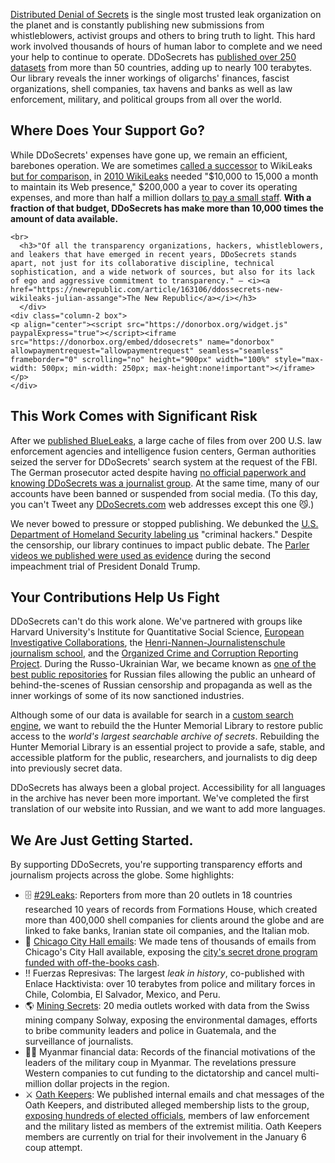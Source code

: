 

[Distributed Denial of Secrets](https://en.wikipedia.org/wiki/Distributed_Denial_of_Secrets) is the single most trusted leak organization on the planet and is constantly publishing new submissions from whistleblowers, activist groups and others to bring truth to light. This hard work involved thousands of hours of human labor to complete and we need your help to continue to operate. DDoSecrets has [published over 250 datasets](https://en.wikipedia.org/wiki/List_of_material_published_by_Distributed_Denial_of_Secrets) from more than 50 countries, adding up to nearly 100 terabytes. Our library reveals the inner workings of oligarchs' finances, fascist organizations, shell companies, tax havens and banks as well as law enforcement, military, and political groups from all over the world.

## Where Does Your Support Go?

<div class="container">
    <div class="column-1 box">While DDoSecrets' expenses have gone up, we remain an efficient, barebones operation. We are sometimes <a href="https://www.wired.com/story/ddosecrets-blueleaks-wikileaks/">called a successor</a> to WikiLeaks <a href="https://www.wired.com/2010/12/wikileaks-spending/"> but for comparison,</a> in <a href="https://www.wsj.com/articles/SB10001424052748704554104575436231926853198">2010 WikiLeaks</a> needed "$10,000 to 15,000 a month to maintain its Web presence," $200,000 a year to cover its operating expenses, and more than half a million dollars <a href="https://www.wired.com/2010/02/wikileaks-budget-woes/">to pay a small staff</a>. <b>With a fraction of that budget, DDoSecrets has make more than 10,000 times the amount of data available.</b>

    <br>
      <h3>"Of all the transparency organizations, hackers, whistleblowers, and leakers that have emerged in recent years, ­­DDoSecrets stands apart, not just for its collaborative discipline, technical sophistication, and a wide network of sources, but also for its lack of ego and aggressive commitment to transparency." — <i><a href="https://newrepublic.com/article/163106/ddossecrets-new-wikileaks-julian-assange">The New Republic</a></i></h3>
      </div>
    <div class="column-2 box">
    <p align="center"><script src="https://donorbox.org/widget.js" paypalExpress="true"></script><iframe src="https://donorbox.org/embed/ddosecrets" name="donorbox" allowpaymentrequest="allowpaymentrequest" seamless="seamless" frameborder="0" scrolling="no" height="900px" width="100%" style="max-width: 500px; min-width: 250px; max-height:none!important"></iframe></p>
    </div>
</div>

## This Work Comes with Significant Risk

After we [published BlueLeaks](https://www.wired.com/2010/02/wikileaks-budget-woes/), a large cache of files from over 200 U.S. law enforcement agencies and intelligence fusion centers, German authorities seized the server for DDoSecrets' search system at the request of the FBI. The German prosecutor acted despite having [no official paperwork and knowing DDoSecrets was a journalist group](https://www.zeit.de/digital/internet/2020-07/blueleaks-ddosecrets-whistleblower-server-beschlagnahmt). At the same time, many of our accounts have been banned or suspended from social media. (To this day, you can't Tweet any [DDoSecrets.com](https://ddosecrets.com/) web addresses except this one 😼.)

We never bowed to pressure or stopped publishing. We debunked the [U.S. Department of Homeland Security labeling us](https://twitter.com/NatSecGeek/status/1538546466242940928) "criminal hackers." Despite the censorship, our library continues to impact public debate. The [Parler videos we published were used as evidence](https://twitter.com/NatSecGeek/status/1538546466242940928) during the second impeachment trial of President Donald Trump.


## Your Contributions Help Us Fight


DDoSecrets can't do this work alone. We've partnered with groups like Harvard University's Institute for Quantitative Social Science, [European Investigative Collaborations](https://en.wikipedia.org/wiki/European_Investigative_Collaborations), the [Henri-Nannen-Journalistenschule journalism school](https://journalistenschule.de/), and the [Organized Crime and Corruption Reporting Project](https://en.wikipedia.org/wiki/Organized_Crime_and_Corruption_Reporting_Project). During the Russo-Ukrainian War, we became known as [one of the best public repositories](https://www.nbcnews.com/tech/security/hackers-flood-internet-say-are-russian-companies-files-rcna21853) for Russian files allowing the public an unheard of behind-the-scenes of Russian censorship and propaganda as well as the inner workings of some of its now sanctioned industries.  


Although some of our data is available for search in a [custom search engine](https://search.ddosecrets.com/data/), we want to rebuild the the Hunter Memorial Library to restore public access to the _world's largest searchable archive of secrets_. Rebuilding the Hunter Memorial Library is an essential project to provide a safe, stable, and accessible platform for the public, researchers, and journalists to dig deep into previously secret data.  


DDoSecrets has always been a global project. Accessibility for all languages in the archive has never been more important. We've completed the first translation of our website into Russian, and we want to add more languages.


## We Are Just Getting Started.

By supporting DDoSecrets, you're supporting transparency efforts and journalism projects across the globe. Some highlights:

- 🗄 [#29Leaks](https://www.occrp.org/en/29leaks/): Reporters from more than 20 outlets in 18 countries researched 10 years of records from Formations House, which created more than 400,000 shell companies for clients around the globe and are linked to fake banks, Iranian state oil companies, and the Italian mob.
- 🏢 [Chicago City Hall emails](https://chicago.suntimes.com/city-hall/2021/5/10/22428870/chicago-hacked-emails-lori-lightfoot-city-hall-hack-corruption): We made tens of thousands of emails from Chicago's City Hall available, exposing the [city's secret drone program funded with off-the-books cash](https://chicago.suntimes.com/city-hall/2021/5/11/22425299/cpd-chicago-police-drone-secret-emails-hack-lori-lightfoot-dodsecrets-city-hall).
- ‼️ Fuerzas Represivas: The largest *leak in history*, co-published with Enlace Hacktivista: over 10 terabytes from police and military forces in Chile, Colombia, El Salvador, Mexico, and Peru.
- 🌎 [Mining Secrets](https://forbiddenstories.org/kiosk/mining-secrets-all-the-articles/): 20 media outlets worked with data from the Swiss mining company Solway, exposing the environmental damages, efforts to bribe community leaders and police in Guatemala, and the surveillance of journalists.
- 👮🏽 Myanmar financial data: Records of the financial motivations of the leaders of the military coup in Myanmar. The revelations pressure Western companies to cut funding to the dictatorship and cancel multi-million dollar projects in the region.
- ⚔️ [Oath Keepers](https://www.usatoday.com/story/news/politics/2022/10/16/jan-6-oath-keepers-trial-extremist-groups/10484800002/): We published internal emails and chat messages of the Oath Keepers, and distributed alleged membership lists to the group, [exposing hundreds of elected officials](https://www.vanityfair.com/news/2022/09/oath-keepers-leak-membership-rolls), members of law enforcement and the military listed as members of the extremist militia. Oath Keepers members are currently on trial for their involvement in the January 6 coup attempt.

